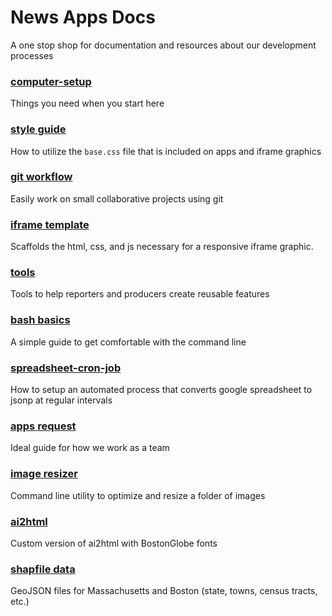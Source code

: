 # News Apps Docs
A one stop shop for documentation and resources about our development processes

### [computer-setup](computer-setup)
Things you need when you start here

### [style guide](https://bostonglobe.github.io/news-apps-style-guide)
How to utilize the `base.css` file that is included on apps and iframe graphics

### [git workflow](git-workflow)
Easily work on small collaborative projects using git

### [iframe template](https://github.com/BostonGlobe/globe-graphic-template)
Scaffolds the html, css, and js necessary for a responsive iframe graphic.

### [tools](tools)
Tools to help reporters and producers create reusable features

### [bash basics](bash-basics)
A simple guide to get comfortable with the command line

### [spreadsheet-cron-job](spreadsheet-cron-job)
How to setup an automated process that converts google spreadsheet to jsonp at regular intervals

### [apps request](apps-request)
Ideal guide for how we work as a team

### [image resizer](image-resizer)
Command line utility to optimize and resize a folder of images

### [ai2html](ai2thml)
Custom version of ai2html with BostonGlobe fonts

### [shapfile data](https://github.com/bostonglobe/shapefiles)
GeoJSON files for Massachusetts and Boston (state, towns, census tracts, etc.)
